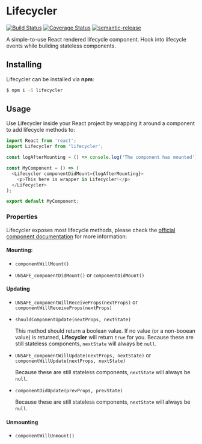 # Lifecycler

[![Build Status](https://travis-ci.org/hvolschenk/lifecycler.svg?branch=master)](https://travis-ci.org/hvolschenk/lifecycler)
[![Coverage Status](https://coveralls.io/repos/github/hvolschenk/lifecycler/badge.svg?branch=master)](https://coveralls.io/github/hvolschenk/lifecycler?branch=master)
[![semantic-release](https://img.shields.io/badge/%20%20%F0%9F%93%A6%F0%9F%9A%80-semantic--release-e10079.svg)](https://github.com/semantic-release/semantic-release)

A simple-to-use React rendered lifecycle component. Hook into lifecycle events while building
stateless components.

## Installing

Lifecycler can be installed via **npm**:

```bash
$ npm i -S lifecycler
```

## Usage

Use Lifecycler inside your React project by wrapping it around a component to add lifecycle methods
to:

```js
import React from 'react';
import Lifecycler from 'lifecycler';

const logAfterMounting = () => console.log('The component has mounted');

const MyComponent = () => (
  <Lifecycler componentDidMount={logAfterMounting}>
    <p>This here is wrapper in Lifecycler!</p>
  </Lifecycler>
);

export default MyComponent;
```

### Properties

Lifecycler exposes most lifecycle methods, please check the
[official component documentation](https://reactjs.org/docs/react-component.html) for more
information:

#### Mounting:

* `componentWillMount()`

* `UNSAFE_componentDidMount()` or `componentDidMount()`

#### Updating

* `UNSAFE_componentWillReceiveProps(nextProps)` or `componentWillReceiveProps(nextProps)`

* `shouldComponentUpdate(nextProps, nextState)`

  This method should return a boolean value. If no value (or a non-booean value) is returned,
  **Lifecycler** will return `true` for you. Because these are still stateless components,
  `nextState` will always be `null`.

* `UNSAFE_componentWillUpdate(nextProps, nextState)` or `componentWillUpdate(nextProps, nextState)`

  Because these are still stateless components, `nextState` will always be `null`.

* `componentDidUpdate(prevProps, prevState)`

  Because these are still stateless components, `nextState` will always be `null`.

#### Unmounting

* `componentWillUnmount()`
